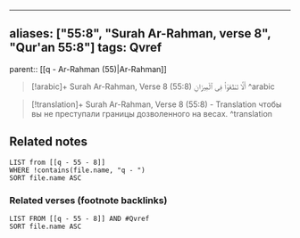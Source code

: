 
---
aliases: ["55:8", "Surah Ar-Rahman, verse 8", "Qur'an 55:8"]
tags: Qvref
---

parent:: [[q - Ar-Rahman (55)|Ar-Rahman]]

> [!arabic]+ Surah Ar-Rahman, Verse 8 (55:8)
> <span class="quran-arabic">أَلَّا تَطْغَوْا۟ فِى ٱلْمِيزَانِ</span>
^arabic

> [!translation]+ Surah Ar-Rahman, Verse 8 (55:8) - Translation
> чтобы вы не преступали границы дозволенного на весах.
^translation



## Related notes
```dataview
LIST from [[q - 55 - 8]]
WHERE !contains(file.name, "q - ")
SORT file.name ASC
```

### Related verses (footnote backlinks)
```dataview
LIST FROM [[q - 55 - 8]] AND #Qvref
SORT file.name ASC
```

